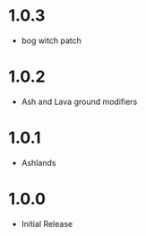 # 1.0.3
* bog witch patch

# 1.0.2
* Ash and Lava ground modifiers

# 1.0.1
* Ashlands

# 1.0.0
 * Initial Release